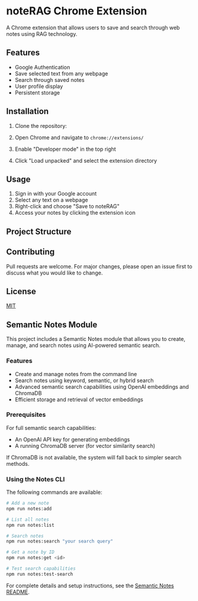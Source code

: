 # noteRAG Chrome Extension

A Chrome extension that allows users to save and search through web notes using RAG technology.

## Features

- Google Authentication
- Save selected text from any webpage
- Search through saved notes
- User profile display
- Persistent storage

## Installation

1. Clone the repository:

2. Open Chrome and navigate to `chrome://extensions/`

3. Enable "Developer mode" in the top right

4. Click "Load unpacked" and select the extension directory

## Usage

1. Sign in with your Google account
2. Select any text on a webpage
3. Right-click and choose "Save to noteRAG"
4. Access your notes by clicking the extension icon

## Project Structure

## Contributing

Pull requests are welcome. For major changes, please open an issue first to discuss what you would like to change.

## License

[MIT](https://choosealicense.com/licenses/mit/)

## Semantic Notes Module

This project includes a Semantic Notes module that allows you to create, manage, and search notes using AI-powered semantic search.

### Features

- Create and manage notes from the command line
- Search notes using keyword, semantic, or hybrid search
- Advanced semantic search capabilities using OpenAI embeddings and ChromaDB
- Efficient storage and retrieval of vector embeddings

### Prerequisites

For full semantic search capabilities:
- An OpenAI API key for generating embeddings
- A running ChromaDB server (for vector similarity search)

If ChromaDB is not available, the system will fall back to simpler search methods.

### Using the Notes CLI

The following commands are available:

```bash
# Add a new note
npm run notes:add

# List all notes
npm run notes:list

# Search notes
npm run notes:search "your search query"

# Get a note by ID
npm run notes:get <id>

# Test search capabilities
npm run notes:test-search
```

For complete details and setup instructions, see the [Semantic Notes README](src/semantic-notes/README.md).